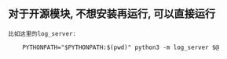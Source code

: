 ## 对于开源模块, 不想安装再运行, 可以直接运行

	比如这里的log_server:

		PYTHONPATH="$PYTHONPATH:$(pwd)" python3 -m log_server $@
